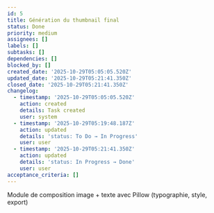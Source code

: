 ```yaml
---
id: 5
title: Génération du thumbnail final
status: Done
priority: medium
assignees: []
labels: []
subtasks: []
dependencies: []
blocked_by: []
created_date: '2025-10-29T05:05:05.520Z'
updated_date: '2025-10-29T05:21:41.350Z'
closed_date: '2025-10-29T05:21:41.350Z'
changelog:
  - timestamp: '2025-10-29T05:05:05.520Z'
    action: created
    details: Task created
    user: system
  - timestamp: '2025-10-29T05:19:48.187Z'
    action: updated
    details: 'status: To Do → In Progress'
    user: user
  - timestamp: '2025-10-29T05:21:41.350Z'
    action: updated
    details: 'status: In Progress → Done'
    user: user
acceptance_criteria: []
---
```

Module de composition image + texte avec Pillow (typographie, style, export)
